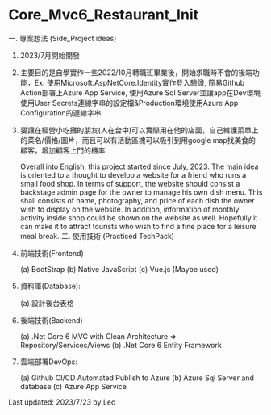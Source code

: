 # Core_Mvc6_Restaurant_Init
一. 專案想法 (Side_Project ideas)
  1. 2023/7月開始開發 
  2. 主要目的是自學實作一些2022/10月轉職班畢業後，開始求職時不會的後端功能，Ex: 使用Microsoft.AspNetCore.Identity實作登入驗證, 簡易Github Action部署上Azure App Service, 使用Azure Sql Server並讓app在Dev環境使用User Secrets連線字串的設定檔&Production環境使用Azure App Configuration的連線字串
  3. 要讓在經營小吃攤的朋友(人在台中)可以實際用在他的店面，自己維護菜單上的菜名/價格/圖片，而且可以有活動區塊可以吸引到用google map找美食的顧客，增加顧客上門的機率

     Overall into English, this project started since July, 2023. The main idea is oriented to a thought to develop a website for a friend who runs a small food shop.
  In terms of support, the website should consist a backstage admin page for the owner to manage his own dish menu. This shall consists of name, photography, and price of 
  each dish the owner wish to display on the website. In addition, information of monthly activity inside shop could be shown on the website as well. Hopefully it can make 
  it to attract tourists who wish to find a fine place for a leisure meal break.
二. 使用技術 (Practiced TechPack)
  1. 前端技術(Frontend)
     
     (a) BootStrap
     (b) Native JavaScript
     (c) Vue.js (Maybe used)
  3. 資料庫(Database):

     (a) 設計後台表格
  4. 後端技術(Backend)
     
     (a) .Net Core 6 MVC with Clean Architecture => Repository/Services/Views
     (b) .Net Core 6 Entity Framework
  5. 雲端部署DevOps:
     
     (a) Github CI/CD Automated Publish to Azure
     (b) Azure Sql Server and database
     (c) Azure App Service

Last updated: 2023/7/23 by Leo
